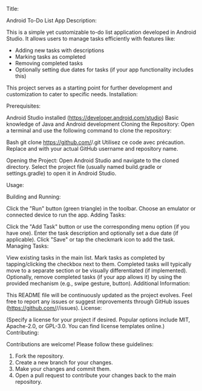 Title:

Android To-Do List App
Description:

This is a simple yet customizable to-do list application developed in Android Studio. It allows users to manage tasks efficiently with features like:

* Adding new tasks with descriptions
* Marking tasks as completed
* Removing completed tasks
* Optionally setting due dates for tasks (if your app functionality includes this)

This project serves as a starting point for further development and customization to cater to specific needs.
Installation:

Prerequisites:

Android Studio installed (https://developer.android.com/studio)
Basic knowledge of Java and Android development
Cloning the Repository:
Open a terminal and use the following command to clone the repository:

Bash
git clone https://github.com/<your-username>/<your-repo-name>.git
Utilisez ce code avec précaution.
Replace <your-username> and <your-repo-name> with your actual GitHub username and repository name.

Opening the Project:
Open Android Studio and navigate to the cloned directory. Select the project file (usually named build.gradle or settings.gradle) to open it in Android Studio.

Usage:

Building and Running:

Click the "Run" button (green triangle) in the toolbar.
Choose an emulator or connected device to run the app.
Adding Tasks:

Click the "Add Task" button or use the corresponding menu option (if you have one).
Enter the task description and optionally set a due date (if applicable).
Click "Save" or tap the checkmark icon to add the task.
Managing Tasks:

View existing tasks in the main list.
Mark tasks as completed by tapping/clicking the checkbox next to them.
Completed tasks will typically move to a separate section or be visually differentiated (if implemented).
Optionally, remove completed tasks (if your app allows it) by using the provided mechanism (e.g., swipe gesture, button).
Additional Information:

This README file will be continuously updated as the project evolves.
Feel free to report any issues or suggest improvements through GitHub issues (https://github.com/<your-username>/<your-repo-name>/issues).
License:

(Specify a license for your project if desired. Popular options include MIT, Apache-2.0, or GPL-3.0. You can find license templates online.)
Contributing:

Contributions are welcome! Please follow these guidelines:
1. Fork the repository.
2. Create a new branch for your changes.
3. Make your changes and commit them.
4. Open a pull request to contribute your changes back to the main repository.
